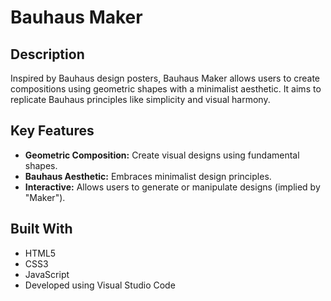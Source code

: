 # Bauhaus Maker

## Description
Inspired by Bauhaus design posters, Bauhaus Maker allows users to create compositions using geometric shapes with a minimalist aesthetic. It aims to replicate Bauhaus principles like simplicity and visual harmony.

## Key Features
* **Geometric Composition:** Create visual designs using fundamental shapes.
* **Bauhaus Aesthetic:** Embraces minimalist design principles.
* **Interactive:** Allows users to generate or manipulate designs (implied by "Maker").

## Built With
* HTML5
* CSS3
* JavaScript
* Developed using Visual Studio Code
